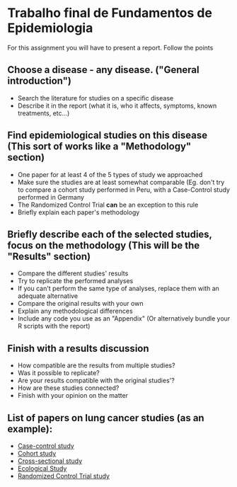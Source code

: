 # Trabalho final de Fundamentos de Epidemiologia

For this assignment you will have to present a report. Follow the points


## Choose a disease - any disease. ("General introduction")

* Search the literature for studies on a specific disease
* Describe it in the report (what it is, who it affects, symptoms, known treatments, etc...)


## Find epidemiological studies on this disease (This sort of works like a "Methodology" section)

* One paper for at least 4 of the 5 types of study we approached
* Make sure the studies are at least somewhat comparable (Eg. don't try to compare a cohort study performed in Peru, with a Case-Control study performed in Germany
 * The Randomized Control Trial **can** be an exception to this rule
* Briefly explain each paper's methodology


## Briefly describe each of the selected studies, focus on the methodology (This will be the "Results" section)

* Compare the different studies' results
* Try to replicate the performed analyses
 * If you can't perform the same type of analyses, replace them with an adequate alternative
* Compare the original results with your own
 * Explain any methodological differences
* Include any code you use as an "Appendix" (Or alternatively bundle your R scripts with the report) 


## Finish with a results discussion

* How compatible are the results from multiple studies?
* Was it possible to replicate?
 * Are your results compatible with the original studies'?
* How are these studies connected?
* Finish with your opinion on the matter


## List of papers on lung cancer studies (as an example):

* [Case-control study](https://bmccancer.biomedcentral.com/articles/10.1186/1471-2407-14-860)
* [Cohort study](https://doi.org/10.1136/bmj.312.7041.1259)
* [Cross-sectional study](https://doi.org/10.1186/s12885-019-6451-1)
* [Ecological Study](https://doi.org/10.3390/ijerph18041896)
* [Randomized Control Trial study](https://doi.org/10.1016/j.jtho.2019.04.024)

